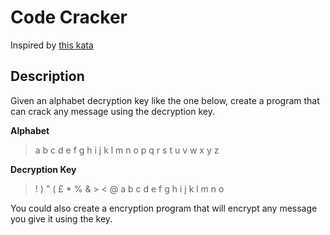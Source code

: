 # Code Cracker

Inspired by [this kata](https://codingdojo.org/kata/CodeCracker/)

## Description

Given an alphabet decryption key like the one below, create a program that can crack any message using the decryption key.

**Alphabet**

> a b c d e f g h i j k l m n o p q r s t u v w x y z

**Decryption Key**

> ! ) " ( £ * % & > < @ a b c d e f g h i j k l m n o

You could also create a encryption program that will encrypt any message you give it using the key.